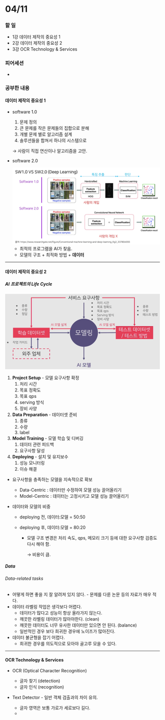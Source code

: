 # 04/11

### 할 일

* 1강 데이터 제작의 중요성 1
* 2강 데이터 제작의 중요성 2
* 3강 OCR Technology & Services



### 피어세션

* 




### 공부한 내용

#### 데이터 제작의 중요성 1

* software 1.0

  1. 문제 정의
  2. 큰 문제를 작은 문제들의 집합으로 분해
  3. 개별 문제 별로 알고리즘 설계
  4. 솔루션들을 합쳐서 하나의 시스템으로

  → 사람이 직접 연산이나 알고리즘을 고안.

* software 2.0

  <img src="0411.assets/image-20220411120319570.png" alt="image-20220411120319570" style="zoom:50%;" />

  * 최적의 프로그램을 AI가 찾음.
  * 모델의 구조 + 최적화 방법 + **데이터**



---



#### 데이터 제작의 중요성 2

##### AI 프로젝트의 Life Cycle

<img src="0411.assets/image-20220411131502519.png" alt="image-20220411131502519" style="zoom:50%;" />

1. **Project Setup** - 모델 요구사항 확정
   1. 처리 시간
   2. 목표 정확도
   3. 목표 qps
   4. serving 방식
   5. 장비 사양
2. **Data Preparation** - 데이터셋 준비
   1. 종류
   2. 수량
   3. label
3. **Model Training** - 모델 학습 및 디버깅
   1. 데이터 관련 피드백
   2. 요구사항 달성
4. **Deploying** - 설치 및 유지보수
   1. 성능 모니터링
   2. 이슈 해결



* 요구사항을 충족하는 모델을 지속적으로 확보

  * Data-Centric : 데이터만 수정하여 모델 성능 끌어올리기
  * Model-Centric : 데이터는 고정시키고 모델 성능 끌어올리기

* 데이터와 모델의 비중

  * deploying 전, 데이터:모델 = 50:50

  * deploying 후, 데이터:모델 = 80:20

    * 모델 구조 변경은 처리 속도, qps, 메모리 크기 등에 대한 요구사항 검증도 다시 해야 함.

      → 비용이 큼.



##### Data

###### Data-related tasks

* 어떻게 하면 좋을 지 잘 알려져 있지 않다. - 문제를 다룬 논문 등의 자료가 매우 적다.
* 데이터 라벨링 작업은 생각보다 어렵다.
  * 데이터가 많다고 성능이 항상 올라가지 않는다.
  * 깨끗한 라벨링 데이터가 많아야한다. (clean)
  * 깨끗한 데이터도 너무 유사한 데이터만 있으면 안 된다. (balance)
  * 일반적인 경우 보다 희귀한 경우에 노이즈가 많아진다.
* 데이터 불균형을 잡기 어렵다.
  * 희귀한 경우를 의도적으로 모아야 골고루 모을 수 있다.



---



#### OCR Technology & Services

* OCR (Optical Character Recognition)
  * 글자 찾기 (detection)
  * 글자 인식 (recognition)

* Text Detector - 일반 객체 검출과의 차이 유의.
  * 글자 영역은 보통 가로가 세로보다 길다.
  * 

